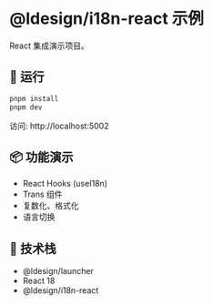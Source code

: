 # @ldesign/i18n-react 示例

React 集成演示项目。

## 🚀 运行

```bash
pnpm install
pnpm dev
```

访问: http://localhost:5002

## 📦 功能演示

- React Hooks (useI18n)
- Trans 组件
- 复数化、格式化
- 语言切换

## 🎯 技术栈

- @ldesign/launcher
- React 18
- @ldesign/i18n-react

